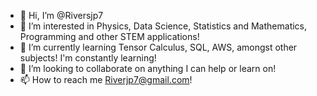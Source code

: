 - 👋 Hi, I’m @Riversjp7
- 👀 I’m interested in Physics, Data Science, Statistics and Mathematics, Programming and other STEM applications!
- 🌱 I’m currently learning Tensor Calculus, SQL, AWS, amongst other subjects! I'm constantly learning!
- 💞️ I’m looking to collaborate on anything I can help or learn on!
- 📫 How to reach me Riverjp7@gmail.com!

<!---
Riversjp7/Riversjp7 is a ✨ special ✨ repository because its `README.md` (this file) appears on your GitHub profile.
You can click the Preview link to take a look at your changes.
--->
